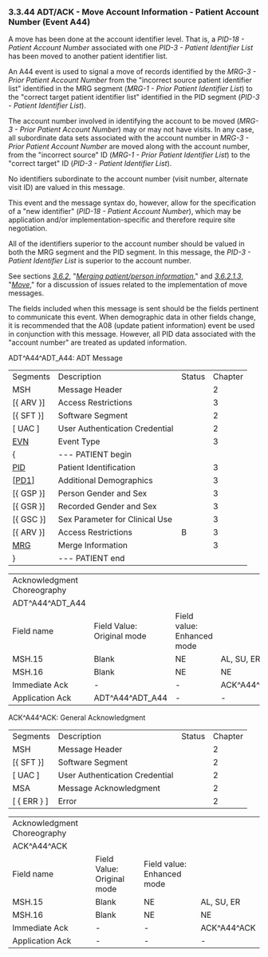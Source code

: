 ### 3.3.44 ADT/ACK - Move Account Information - Patient Account Number (Event A44)

A move has been done at the account identifier level. That is, a _PID-18 - Patient Account Number_ associated with one _PID-3 - Patient Identifier List_ has been moved to another patient identifier list.

An A44 event is used to signal a move of records identified by the _MRG-3 - Prior Patient Account Number_ from the "incorrect source patient identifier list" identified in the MRG segment (_MRG-1 - Prior Patient Identifier List_) to the "correct target patient identifier list" identified in the PID segment (_PID-3 - Patient Identifier List_).

The account number involved in identifying the account to be moved (_MRG-3 - Prior Patient Account Number_) may or may not have visits. In any case, all subordinate data sets associated with the account number in _MRG-3 - Prior Patient Account Number_ are moved along with the account number, from the "incorrect source" ID (_MRG-1 - Prior Patient Identifier List_) to the "correct target" ID (_PID-3 - Patient Identifier List_).

No identifiers subordinate to the account number (visit number, alternate visit ID) are valued in this message.

This event and the message syntax do, however, allow for the specification of a "new identifier" (_PID-18 - Patient Account Number_), which may be application and/or implementation-specific and therefore require site negotiation.

All of the identifiers superior to the account number should be valued in both the MRG segment and the PID segment. In this message, the _PID-3 - Patient Identifier List_ is superior to the account number.

See sections [_3.6.2_&#44;](#merging-patientperson-information) "[_Merging patient/person information_](#merging-patientperson-information)," and [_3.6.2.1.3_](#move), "[_Move_](#move)," for a discussion of issues related to the implementation of move messages.

The fields included when this message is sent should be the fields pertinent to communicate this event. When demographic data in other fields change, it is recommended that the A08 (update patient information) event be used in conjunction with this message. However, all PID data associated with the "account number" are treated as updated information.

ADT^A44^ADT_A44: ADT Message

|     |     |     |     |
| --- | --- | --- | --- |
| Segments | Description | Status | Chapter |
| MSH | Message Header |  | 2 |
| [\{ ARV }] | Access Restrictions |  | 3 |
| [\{ SFT }] | Software Segment |  | 2 |
| [ UAC ] | User Authentication Credential |  | 2 |
| [EVN](#EVN) | Event Type |  | 3 |
| \{ | --- PATIENT begin |  |  |
| [PID](#_Hlt479197644) | Patient Identification |  | 3 |
| [[PD1](#_Hlt479197572)] | Additional Demographics |  | 3 |
| [\{ GSP }] | Person Gender and Sex |  | 3 |
| [\{ GSR }] | Recorded Gender and Sex |  | 3 |
| [\{ GSC }] | Sex Parameter for Clinical Use |  | 3 |
| [\{ ARV }] | Access Restrictions | B | 3 |
| [MRG](#MRG) | Merge Information |  | 3 |
| } | --- PATIENT end |  |  |

|     |     |     |     |     |     |
| --- | --- | --- | --- | --- | --- |
| Acknowledgment Choreography |  |  |  |  |  |
| ADT^A44^ADT_A44 |  |  |  |  |  |
| Field name | Field Value: Original mode | Field value: Enhanced mode |  |  |  |
| MSH.15 | Blank | NE | AL, SU, ER | NE | AL, SU, ER |
| MSH.16 | Blank | NE | NE | AL, SU, ER | AL, SU, ER |
| Immediate Ack | - | - | ACK^A44^ACK | - | ACK^A44^ACK |
| Application Ack | ADT^A44^ADT_A44 | - | - | ACK^A44^ACK | ACK^A44^ACK |

ACK^A44^ACK: General Acknowledgment

|     |     |     |     |
| --- | --- | --- | --- |
| Segments | Description | Status | Chapter |
| MSH | Message Header |  | 2 |
| [\{ SFT }] | Software Segment |  | 2 |
| [ UAC ] | User Authentication Credential |  | 2 |
| MSA | Message Acknowledgment |  | 2 |
| [ \{ ERR } ] | Error |  | 2 |

|     |     |     |     |
| --- | --- | --- | --- |
| Acknowledgment Choreography |  |  |  |
| ACK^A44^ACK |  |  |  |
| Field name | Field Value: Original mode | Field value: Enhanced mode |  |
| MSH.15 | Blank | NE | AL, SU, ER |
| MSH.16 | Blank | NE | NE |
| Immediate Ack | - | - | ACK^A44^ACK |
| Application Ack | - | - | - |
